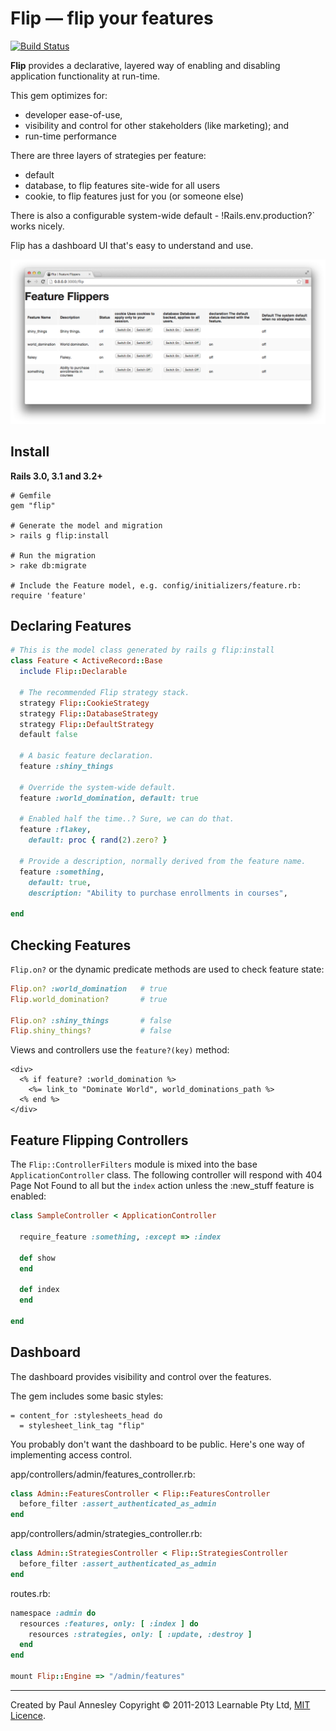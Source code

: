 Flip &mdash; flip your features
==================

[![Build Status](https://travis-ci.org/pda/flip.png)](https://travis-ci.org/pda/flip)

**Flip** provides a declarative, layered way of enabling and disabling application functionality at run-time.

This gem optimizes for:

* developer ease-of-use,
* visibility and control for other stakeholders (like marketing); and
* run-time performance

There are three layers of strategies per feature:

* default
* database, to flip features site-wide for all users
* cookie, to flip features just for you (or someone else)

There is also a configurable system-wide default - !Rails.env.production?` works nicely.

Flip has a dashboard UI that's easy to understand and use.

![Feature Flipper Dashboard](flip-gem-dashboard.png "Feature Flipper Dashboard")

Install
-------

**Rails 3.0, 3.1 and 3.2+**

    # Gemfile
    gem "flip"

    # Generate the model and migration
    > rails g flip:install

    # Run the migration
    > rake db:migrate

    # Include the Feature model, e.g. config/initializers/feature.rb:
    require 'feature'

Declaring Features
------------------

```ruby
# This is the model class generated by rails g flip:install
class Feature < ActiveRecord::Base
  include Flip::Declarable

  # The recommended Flip strategy stack.
  strategy Flip::CookieStrategy
  strategy Flip::DatabaseStrategy
  strategy Flip::DefaultStrategy
  default false

  # A basic feature declaration.
  feature :shiny_things

  # Override the system-wide default.
  feature :world_domination, default: true

  # Enabled half the time..? Sure, we can do that.
  feature :flakey,
    default: proc { rand(2).zero? }

  # Provide a description, normally derived from the feature name.
  feature :something,
    default: true,
    description: "Ability to purchase enrollments in courses",

end
```


Checking Features
-----------------

`Flip.on?` or the dynamic predicate methods are used to check feature state:

```ruby
Flip.on? :world_domination   # true
Flip.world_domination?       # true

Flip.on? :shiny_things       # false
Flip.shiny_things?           # false
```

Views and controllers use the `feature?(key)` method:

```erb
<div>
  <% if feature? :world_domination %>
    <%= link_to "Dominate World", world_dominations_path %>
  <% end %>
</div>
```


Feature Flipping Controllers
----------------------------

The `Flip::ControllerFilters` module is mixed into the base `ApplicationController` class.  The following controller will respond with 404 Page Not Found to all but the `index` action unless the :new_stuff feature is enabled:

```ruby
class SampleController < ApplicationController

  require_feature :something, :except => :index

  def show
  end

  def index
  end

end
```

Dashboard
---------

The dashboard provides visibility and control over the features.

The gem includes some basic styles:

```haml
= content_for :stylesheets_head do
  = stylesheet_link_tag "flip"
```

You probably don't want the dashboard to be public.  Here's one way of implementing access control.

app/controllers/admin/features_controller.rb:

```ruby
class Admin::FeaturesController < Flip::FeaturesController
  before_filter :assert_authenticated_as_admin
end
```

app/controllers/admin/strategies_controller.rb:

```ruby
class Admin::StrategiesController < Flip::StrategiesController
  before_filter :assert_authenticated_as_admin
end
```

routes.rb:

```ruby
namespace :admin do
  resources :features, only: [ :index ] do
    resources :strategies, only: [ :update, :destroy ]
  end
end

mount Flip::Engine => "/admin/features"
```

----
Created by Paul Annesley
Copyright © 2011-2013 Learnable Pty Ltd, [MIT Licence](http://www.opensource.org/licenses/mit-license.php).
